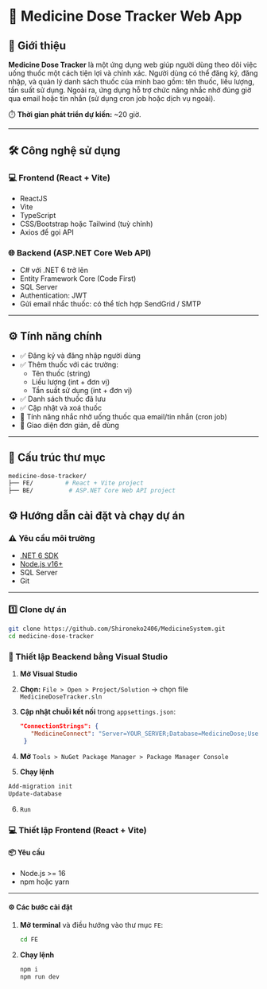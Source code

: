 # 💊 Medicine Dose Tracker Web App

## 📝 Giới thiệu

**Medicine Dose Tracker** là một ứng dụng web giúp người dùng theo dõi việc uống thuốc một cách tiện lợi và chính xác. Người dùng có thể đăng ký, đăng nhập, và quản lý danh sách thuốc của mình bao gồm: tên thuốc, liều lượng, tần suất sử dụng. Ngoài ra, ứng dụng hỗ trợ chức năng nhắc nhở đúng giờ qua email hoặc tin nhắn (sử dụng cron job hoặc dịch vụ ngoài).

⏱️ **Thời gian phát triển dự kiến:** ~20 giờ.

---

## 🛠️ Công nghệ sử dụng

### 💻 Frontend (React + Vite)
- ReactJS
- Vite
- TypeScript
- CSS/Bootstrap hoặc Tailwind (tuỳ chỉnh)
- Axios để gọi API

### 🌐 Backend (ASP.NET Core Web API)
- C# với .NET 6 trở lên
- Entity Framework Core (Code First)
- SQL Server
- Authentication: JWT
- Gửi email nhắc thuốc: có thể tích hợp SendGrid / SMTP

---

## ⚙️ Tính năng chính

- ✅ Đăng ký và đăng nhập người dùng
- ✅ Thêm thuốc với các trường:
  - Tên thuốc (string)
  - Liều lượng (int + đơn vị)
  - Tần suất sử dụng (int + đơn vị)
- ✅ Danh sách thuốc đã lưu
- ✅ Cập nhật và xoá thuốc
- 🔔 Tính năng nhắc nhở uống thuốc qua email/tin nhắn (cron job)
- 📱 Giao diện đơn giản, dễ dùng

---

## 📂 Cấu trúc thư mục

```bash
medicine-dose-tracker/
├── FE/         # React + Vite project
├── BE/          # ASP.NET Core Web API project
```

## ⚙️ Hướng dẫn cài đặt và chạy dự án

### ⚠️ Yêu cầu môi trường

- [.NET 6 SDK](https://dotnet.microsoft.com/en-us/download)
- [Node.js v16+](https://nodejs.org/)
- SQL Server
- Git

---

### 1️⃣ Clone dự án

```bash
git clone https://github.com/Shironeko2406/MedicineSystem.git
cd medicine-dose-tracker
```

### 🧩 Thiết lập Beackend bằng Visual Studio

1. **Mở Visual Studio**
2. **Chọn:** `File > Open > Project/Solution` → chọn file `MedicineDoseTracker.sln`
3. **Cập nhật chuỗi kết nối** trong `appsettings.json`:

   ```json
   "ConnectionStrings": {
      "MedicineConnect": "Server=YOUR_SERVER;Database=MedicineDose;User Id=sa;Password=123456;TrustServerCertificate=True"
    }
   ```

4. **Mở** `Tools > NuGet Package Manager > Package Manager Console `
5. **Chạy lệnh**
```bash
Add-migration init
Update-database
```
6.  `Run`

### 💻 Thiết lập Frontend (React + Vite)

#### 📦 Yêu cầu

- Node.js >= 16
- npm hoặc yarn

---

#### ⚙️ Các bước cài đặt

1. **Mở terminal** và điều hướng vào thư mục `FE`:

   ```bash
   cd FE
   ```
2. **Chạy lệnh**
    ```bash
   npm i
    npm run dev
   ```
   

